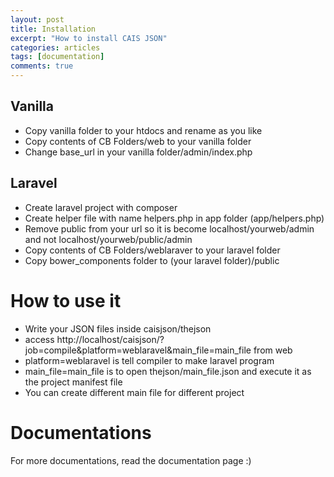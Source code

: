 ```yaml
---
layout: post
title: Installation
excerpt: "How to install CAIS JSON"
categories: articles
tags: [documentation]
comments: true
---
```



## Vanilla
* Copy vanilla folder to your htdocs and rename as you like
* Copy contents of CB Folders/web to your vanilla folder
* Change base_url in your vanilla folder/admin/index.php

## Laravel

* Create laravel project with composer
* Create helper file with name helpers.php in app folder (app/helpers.php)
* Remove public from your url so it is become localhost/yourweb/admin and not localhost/yourweb/public/admin
* Copy contents of CB Folders/weblaraver to your laravel folder
* Copy bower_components folder to (your laravel folder)/public

# How to use it

* Write your JSON files inside caisjson/thejson
* access http://localhost/caisjson/?job=compile&platform=weblaravel&main_file=main_file from web
* platform=weblaravel is tell compiler to make laravel program
* main_file=main_file is to open thejson/main_file.json and execute it as the project manifest file
* You can create different main file for different project

# Documentations

For more documentations, read the documentation page :)
